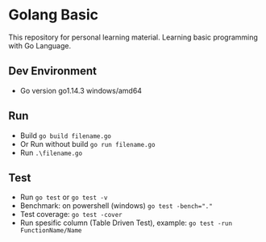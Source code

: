 # Golang Basic

This repository for personal learning material. Learning basic programming with Go Language.

## Dev Environment

* Go version go1.14.3 windows/amd64

## Run

* Build `go build filename.go`
* Or Run without build `go run filename.go`
* Run `.\filename.go`

## Test

* Run `go test` or `go test -v`
* Benchmark: on powershell (windows) `go test -bench="."`
* Test coverage: `go test -cover`
* Run spesific column (Table Driven Test), example: `go test -run FunctionName/Name`
